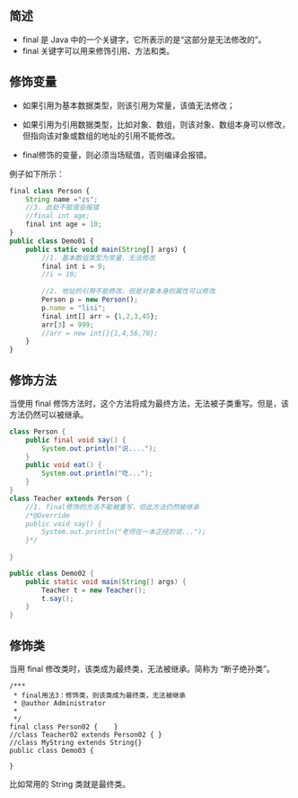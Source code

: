 ## 简述

- final 是 Java 中的一个关键字，它所表示的是“这部分是无法修改的”。
- final 关键字可以用来修饰引用、方法和类。

## 修饰变量

- 如果引用为基本数据类型，则该引用为常量，该值无法修改；

- 如果引用为引用数据类型，比如对象、数组，则该对象、数组本身可以修改，但指向该对象或数组的地址的引用不能修改。

- final修饰的变量，则必须当场赋值，否则编译会报错。

例子如下所示：


```javascript
final class Person {
    String name ="zs";
    //3. 此处不赋值会报错
    //final int age;
    final int age = 10;  
}
public class Demo01 {
    public static void main(String[] args) {
        //1. 基本数组类型为常量，无法修改
        final int i = 9;
        //i = 10;
       
        //2. 地址的引用不能修改，但是对象本身的属性可以修改
        Person p = new Person();
        p.name = "lisi";
        final int[] arr = {1,2,3,45};
        arr[3] = 999;
        //arr = new int[]{1,4,56,78};
    }
}
```


## 修饰方法

当使用 final 修饰方法时，这个方法将成为最终方法，无法被子类重写。但是，该方法仍然可以被继承。

```java
class Person {
    public final void say() {
        System.out.println("说....");
    }
    public void eat() {
        System.out.println("吃...");
    }
}
class Teacher extends Person {
    //1. final修饰的方法不能被重写，但此方法仍然被继承
    /*@Override
    public void say() {
        System.out.println("老师在一本正经的说...");
    }*/
    
}

public class Demo02 {
    public static void main(String[] args) {
        Teacher t = new Teacher();
        t.say();
    }    
}

```


## 修饰类

当用 final 修改类时，该类成为最终类，无法被继承。简称为 “断子绝孙类”。


```
/***
 * final用法3：修饰类，则该类成为最终类，无法被继承
 * @author Administrator
 *
 */
final class Person02 {    }
//class Teacher02 extends Person02 { }
//class MyString extends String{}
public class Demo03 {

}
```


比如常用的 String 类就是最终类。
